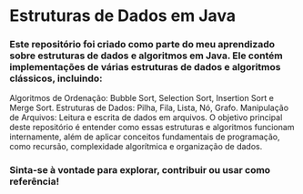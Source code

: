 # Estruturas de Dados em Java
### Este repositório foi criado como parte do meu aprendizado sobre estruturas de dados e algoritmos em Java. Ele contém implementações de várias estruturas de dados e algoritmos clássicos, incluindo:

Algoritmos de Ordenação: Bubble Sort, Selection Sort, Insertion Sort e Merge Sort.
Estruturas de Dados: Pilha, Fila, Lista, Nó, Grafo.
Manipulação de Arquivos: Leitura e escrita de dados em arquivos.
O objetivo principal deste repositório é entender como essas estruturas e algoritmos funcionam internamente, além de aplicar conceitos fundamentais de programação, como recursão, complexidade algorítmica e organização de dados.

### Sinta-se à vontade para explorar, contribuir ou usar como referência!
